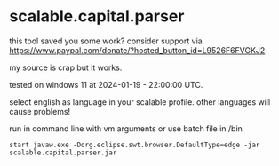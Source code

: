# scalable.capital.parser

this tool saved you some work? consider support via https://www.paypal.com/donate/?hosted_button_id=L9526F6FVGKJ2

my source is crap but it works.

tested on windows 11 at 2024-01-19 - 22:00:00 UTC.

select english as language in your scalable profile. other languages will cause problems!

run in command line with vm arguments or use batch file in /bin

```
start javaw.exe -Dorg.eclipse.swt.browser.DefaultType=edge -jar scalable.capital.parser.jar
```
